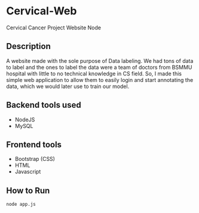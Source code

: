 # Cervical-Web

Cervical Cancer Project Website Node

## Description

A website made with the sole purpose of Data labeling. We had tons of data to label and the ones to label the data were a team of doctors from BSMMU hospital with
little to no technical knowledge in CS field. So, I made this simple web application to allow them to easily login and start annotating the data, which we would later
use to train our model.


## Backend tools used

- NodeJS
- MySQL

## Frontend tools

- Bootstrap (CSS)
- HTML
- Javascript

## How to Run

`node app.js`
